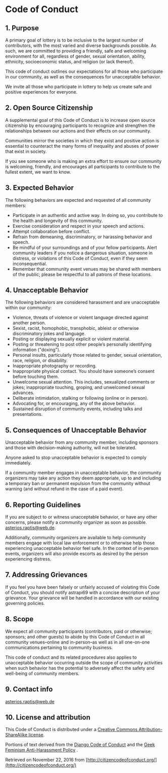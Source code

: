 # Code of Conduct

## 1. Purpose

A primary goal of lottery is to be inclusive to the largest number of contributors, with the most
varied and diverse backgrounds possible. As such, we are committed to providing a friendly, safe and
welcoming environment for all, regardless of gender, sexual orientation, ability, ethnicity,
socioeconomic status, and religion (or lack thereof).

This code of conduct outlines our expectations for all those who participate in our community, as
well as the consequences for unacceptable behavior.

We invite all those who participate in lottery to help us create safe and positive experiences for
everyone.

## 2. Open Source Citizenship

A supplemental goal of this Code of Conduct is to increase open source citizenship by encouraging
participants to recognize and strengthen the relationships between our actions and their effects on
our community.

Communities mirror the societies in which they exist and positive action is essential to counteract
the many forms of inequality and abuses of power that exist in society.

If you see someone who is making an extra effort to ensure our community is welcoming, friendly, and
encourages all participants to contribute to the fullest extent, we want to know.

## 3. Expected Behavior

The following behaviors are expected and requested of all community members:

* Participate in an authentic and active way. In doing so, you contribute to the health and
  longevity of this community.
* Exercise consideration and respect in your speech and actions.
* Attempt collaboration before conflict.
* Refrain from demeaning, discriminatory, or harassing behavior and speech.
* Be mindful of your surroundings and of your fellow participants. Alert community leaders if you
  notice a dangerous situation, someone in distress, or violations of this Code of Conduct, even if
  they seem inconsequential.
* Remember that community event venues may be shared with members of the public; please be
  respectful to all patrons of these locations.

## 4. Unacceptable Behavior

The following behaviors are considered harassment and are unacceptable within our community:

* Violence, threats of violence or violent language directed against another person.
* Sexist, racist, homophobic, transphobic, ableist or otherwise discriminatory jokes and language.
* Posting or displaying sexually explicit or violent material.
* Posting or threatening to post other people’s personally identifying information ("doxing").
* Personal insults, particularly those related to gender, sexual orientation, race, religion, or
  disability.
* Inappropriate photography or recording.
* Inappropriate physical contact. You should have someone’s consent before touching them.
* Unwelcome sexual attention. This includes, sexualized comments or jokes; inappropriate touching,
  groping, and unwelcomed sexual advances.
* Deliberate intimidation, stalking or following (online or in person).
* Advocating for, or encouraging, any of the above behavior.
* Sustained disruption of community events, including talks and presentations.

## 5. Consequences of Unacceptable Behavior

Unacceptable behavior from any community member, including sponsors and those with decision-making
authority, will not be tolerated.

Anyone asked to stop unacceptable behavior is expected to comply immediately.

If a community member engages in unacceptable behavior, the community organizers may take any action
they deem appropriate, up to and including a temporary ban or permanent expulsion from the community
without warning (and without refund in the case of a paid event).

## 6. Reporting Guidelines

If you are subject to or witness unacceptable behavior, or have any other concerns, please notify a
community organizer as soon as possible. asterios.raptis@web.de.

Additionally, community organizers are available to help community members engage with local law
enforcement or to otherwise help those experiencing unacceptable behavior feel safe. In the context
of in-person events, organizers will also provide escorts as desired by the person experiencing
distress.

## 7. Addressing Grievances

If you feel you have been falsely or unfairly accused of violating this Code of Conduct, you should
notify astrapi69 with a concise description of your grievance. Your grievance will be handled in
accordance with our existing governing policies.

## 8. Scope

We expect all community participants (contributors, paid or otherwise; sponsors; and other guests)
to abide by this Code of Conduct in all community venues–online and in-person–as well as in all
one-on-one communications pertaining to community business.

This code of conduct and its related procedures also applies to unacceptable behavior occurring
outside the scope of community activities when such behavior has the potential to adversely affect
the safety and well-being of community members.

## 9. Contact info

asterios.raptis@web.de

## 10. License and attribution

This Code of Conduct is distributed under
a [Creative Commons Attribution-ShareAlike license](http://creativecommons.org/licenses/by-sa/3.0/).

Portions of text derived from the [Django Code of Conduct](https://www.djangoproject.com/conduct/)
and
the [Geek Feminism Anti-Harassment Policy](http://geekfeminism.wikia.com/wiki/Conference_anti-harassment/Policy)
.

Retrieved on November 22, 2016
from [http://citizencodeofconduct.org/](http://citizencodeofconduct.org/)
